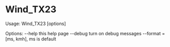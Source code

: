 # Wind_TX23

Usage: Wind_TX23 [options]

Options:
--help		this help page
--debug		turn on debug messages
--format	=[ms, kmh], ms is default